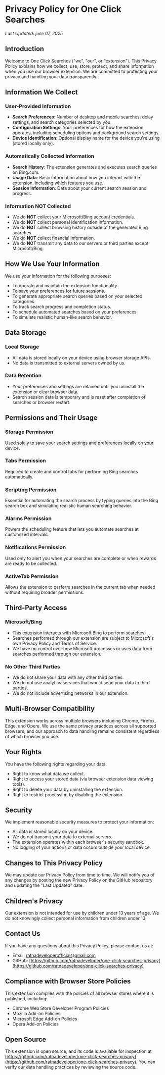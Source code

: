 # Privacy Policy for One Click Searches

*Last Updated: june 07, 2025*

## Introduction

Welcome to One Click Searches ("we", "our", or "extension"). This Privacy Policy explains how we collect, use, store, protect, and share information when you use our browser extension. We are committed to protecting your privacy and handling your data transparently.

## Information We Collect

### User-Provided Information
- **Search Preferences**: Number of desktop and mobile searches, delay settings, and search categories selected by you.
- **Configuration Settings**: Your preferences for how the extension operates, including scheduling options and background search settings.
- **Device Identification**: Optional display name for the device you're using (stored locally only).

### Automatically Collected Information
- **Search History**: The extension generates and executes search queries on Bing.com.
- **Usage Data**: Basic information about how you interact with the extension, including which features you use.
- **Session Information**: Data about your current search session and progress.

### Information NOT Collected
- We do **NOT** collect your Microsoft/Bing account credentials.
- We do **NOT** collect personal identification information.
- We do **NOT** collect browsing history outside of the generated Bing searches.
- We do **NOT** collect financial information.
- We do **NOT** transmit any data to our servers or third parties except Microsoft/Bing.

## How We Use Your Information

We use your information for the following purposes:
- To operate and maintain the extension functionality.
- To save your preferences for future sessions.
- To generate appropriate search queries based on your selected categories.
- To track search progress and completion status.
- To schedule automated searches based on your preferences.
- To simulate realistic human-like search behavior.

## Data Storage

### Local Storage
- All data is stored locally on your device using browser storage APIs.
- No data is transmitted to external servers owned by us.

### Data Retention
- Your preferences and settings are retained until you uninstall the extension or clear browser data.
- Search session data is temporary and is reset after completion of searches or browser restart.

## Permissions and Their Usage

### Storage Permission
Used solely to save your search settings and preferences locally on your device.

### Tabs Permission
Required to create and control tabs for performing Bing searches automatically.

### Scripting Permission
Essential for automating the search process by typing queries into the Bing search box and simulating realistic human searching behavior.

### Alarms Permission
Powers the scheduling feature that lets you automate searches at customized intervals.

### Notifications Permission
Used only to alert you when your searches are complete or when rewards are ready to be collected.

### ActiveTab Permission
Allows the extension to perform searches in the current tab when needed without requiring broader permissions.

## Third-Party Access

### Microsoft/Bing
- This extension interacts with Microsoft Bing to perform searches.
- Searches performed through our extension are subject to Microsoft's own Privacy Policy and Terms of Service.
- We have no control over how Microsoft processes or uses data from searches performed through our extension.

### No Other Third Parties
- We do not share your data with any other third parties.
- We do not use analytics services that would send your data to third parties.
- We do not include advertising networks in our extension.

## Multi-Browser Compatibility

This extension works across multiple browsers including Chrome, Firefox, Edge, and Opera. We use the same privacy practices across all supported browsers, and our approach to data handling remains consistent regardless of which browser you use.

## Your Rights

You have the following rights regarding your data:
- Right to know what data we collect.
- Right to access your stored data (via browser extension data viewing tools).
- Right to delete your data by uninstalling the extension.
- Right to restrict processing by disabling the extension.

## Security

We implement reasonable security measures to protect your information:
- All data is stored locally on your device.
- We do not transmit your data to external servers.
- The extension operates within each browser's security sandbox.
- No logging of your actions or data occurs outside your local device.

## Changes to This Privacy Policy

We may update our Privacy Policy from time to time. We will notify you of any changes by posting the new Privacy Policy on the GitHub repository and updating the "Last Updated" date.

## Children's Privacy

Our extension is not intended for use by children under 13 years of age. We do not knowingly collect personal information from children under 13.

## Contact Us

If you have any questions about this Privacy Policy, please contact us at:
- Email: [ratnadeveloperofficial@gmail.com](mailto:ratnadeveloperofficial@gmail.com)
- GitHub: [https://github.com/ratnadeveloper/one-click-searches-privacy](https://github.com/ratnadeveloper/one-click-searches-privacy)

## Compliance with Browser Store Policies

This extension complies with the policies of all browser stores where it is published, including:
- Chrome Web Store Developer Program Policies
- Mozilla Add-on Policies
- Microsoft Edge Add-on Policies
- Opera Add-on Policies

## Open Source

This extension is open source, and its code is available for inspection at [https://github.com/ratnadeveloper/one-click-searches-privacy](https://github.com/ratnadeveloper/one-click-searches-privacy). You can verify our data handling practices by reviewing the source code. 